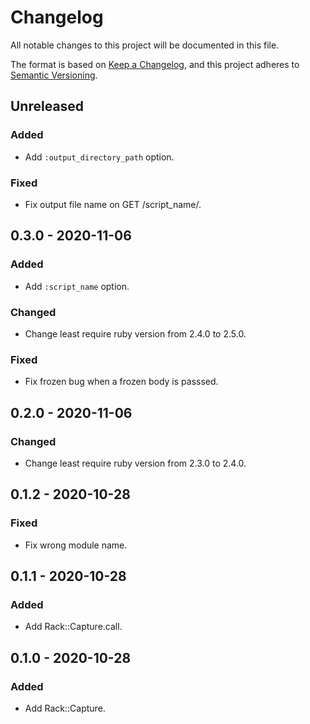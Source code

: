 # Changelog

All notable changes to this project will be documented in this file.

The format is based on [Keep a Changelog](https://keepachangelog.com/en/1.0.0/),
and this project adheres to [Semantic Versioning](https://semver.org/spec/v2.0.0.html).

## Unreleased

### Added

- Add `:output_directory_path` option.

### Fixed

- Fix output file name on GET /script_name/.

## 0.3.0 - 2020-11-06

### Added

- Add `:script_name` option.

### Changed

- Change least require ruby version from 2.4.0 to 2.5.0.

### Fixed

- Fix frozen bug when a frozen body is passsed.

## 0.2.0 - 2020-11-06

### Changed

- Change least require ruby version from 2.3.0 to 2.4.0.

## 0.1.2 - 2020-10-28

### Fixed

- Fix wrong module name.

## 0.1.1 - 2020-10-28

### Added

- Add Rack::Capture.call.

## 0.1.0 - 2020-10-28

### Added

- Add Rack::Capture.
